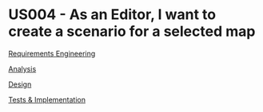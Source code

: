 # US004 - As an Editor, I want to create a scenario for a selected map

[Requirements Engineering](01.requirements-engineering/US004-requirements.md)

[Analysis](02.analysis/US004-analysis.md)

[Design](03.design/US004-design.md)

[Tests & Implementation](04.tests-and-implementation/US004-tests-and-implementation.md)
